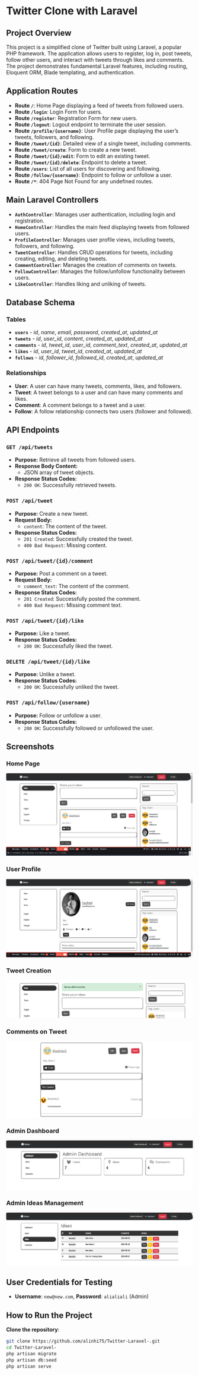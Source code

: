 # Twitter Clone with Laravel

## Project Overview

This project is a simplified clone of Twitter built using Laravel, a popular PHP framework. The application allows users to register, log in, post tweets, follow other users, and interact with tweets through likes and comments. The project demonstrates fundamental Laravel features, including routing, Eloquent ORM, Blade templating, and authentication.

## Application Routes

- **Route `/`**: Home Page displaying a feed of tweets from followed users.
- **Route `/login`**: Login Form for users.
- **Route `/register`**: Registration Form for new users.
- **Route `/logout`**: Logout endpoint to terminate the user session.
- **Route `/profile/{username}`**: User Profile page displaying the user’s tweets, followers, and following.
- **Route `/tweet/{id}`**: Detailed view of a single tweet, including comments.
- **Route `/tweet/create`**: Form to create a new tweet.
- **Route `/tweet/{id}/edit`**: Form to edit an existing tweet.
- **Route `/tweet/{id}/delete`**: Endpoint to delete a tweet.
- **Route `/users`**: List of all users for discovering and following.
- **Route `/follow/{username}`**: Endpoint to follow or unfollow a user.
- **Route `/*`**: 404 Page Not Found for any undefined routes.

## Main Laravel Controllers

- **`AuthController`**: Manages user authentication, including login and registration.
- **`HomeController`**: Handles the main feed displaying tweets from followed users.
- **`ProfileController`**: Manages user profile views, including tweets, followers, and following.
- **`TweetController`**: Handles CRUD operations for tweets, including creating, editing, and deleting tweets.
- **`CommentController`**: Manages the creation of comments on tweets.
- **`FollowController`**: Manages the follow/unfollow functionality between users.
- **`LikeController`**: Handles liking and unliking of tweets.

## Database Schema

### Tables

- **`users`** - *id*, *name*, *email*, *password*, *created_at*, *updated_at*
- **`tweets`** - *id*, *user_id*, *content*, *created_at*, *updated_at*
- **`comments`** - *id*, *tweet_id*, *user_id*, *comment_text*, *created_at*, *updated_at*
- **`likes`** - *id*, *user_id*, *tweet_id*, *created_at*, *updated_at*
- **`follows`** - *id*, *follower_id*, *followed_id*, *created_at*, *updated_at*

### Relationships

- **User**: A user can have many tweets, comments, likes, and followers.
- **Tweet**: A tweet belongs to a user and can have many comments and likes.
- **Comment**: A comment belongs to a tweet and a user.
- **Follow**: A follow relationship connects two users (follower and followed).

## API Endpoints

### `GET /api/tweets`
- **Purpose:** Retrieve all tweets from followed users.
- **Response Body Content:**
  - JSON array of tweet objects.
- **Response Status Codes:**
  - `200 OK`: Successfully retrieved tweets.
  
### `POST /api/tweet`
- **Purpose:** Create a new tweet.
- **Request Body:**
  - `content`: The content of the tweet.
- **Response Status Codes:**
  - `201 Created`: Successfully created the tweet.
  - `400 Bad Request`: Missing content.

### `POST /api/tweet/{id}/comment`
- **Purpose:** Post a comment on a tweet.
- **Request Body:**
  - `comment_text`: The content of the comment.
- **Response Status Codes:**
  - `201 Created`: Successfully posted the comment.
  - `400 Bad Request`: Missing comment text.

### `POST /api/tweet/{id}/like`
- **Purpose:** Like a tweet.
- **Response Status Codes:**
  - `200 OK`: Successfully liked the tweet.

### `DELETE /api/tweet/{id}/like`
- **Purpose:** Unlike a tweet.
- **Response Status Codes:**
  - `200 OK`: Successfully unliked the tweet.

### `POST /api/follow/{username}`
- **Purpose:** Follow or unfollow a user.
- **Response Status Codes:**
  - `200 OK`: Successfully followed or unfollowed the user.

## Screenshots

### Home Page
![Alt text](img/homepage.png)

### User Profile
![Alt text](img/profilepage.png)

### Tweet Creation
![Alt text](img/tweetcreate.png)

### Comments on Tweet
![Alt text](img/comments.png)

### Admin Dashboard 
![Alt text](img/admindash1.png)

### Admin Ideas Management
![Alt text](img/admindash2.png)

## User Credentials for Testing

- **Username**: `new@new.com`, **Password**: `alialiali` (Admin)

## How to Run the Project

 **Clone the repository**:
   ```bash
   git clone https://github.com/alinhi75/Twitter-Laravel-.git
   cd Twitter-Laravel-
   php artisan migrate
   php artisan db:seed
   php artisan serve


